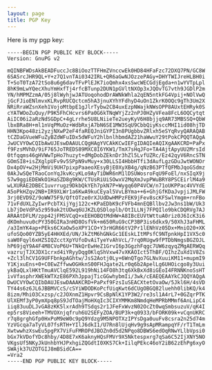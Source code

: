 ```yaml
---
layout: page
title: PGP Key
---
```


Here is my pgp key:

    -----BEGIN PGP PUBLIC KEY BLOCK-----
    Version: GnuPG v2

    mQINBFWDsAkBEADFuccJc8BiOozTTFHmZVnccwEk0HD84HFaFzc72DXQ7PN/GC8W
    6SASrcJHR9QL+Y+z7Q1vnTAi0342IRL+QR6aGwNJOzzePAGy+DHYTWIJreHLBH0i
    T+SoT0TzA72tSo8u6g6davTFvPlEJK7ioQmhx4xsSwcWECGdjEgda+n1wYVTpLpl
    8hK9mLwYQecXhuYmHxfTj4rfcBTunp2DUN1pGVltNXOp3xJQOvTG7vth9JGDlP2m
    YN/hMPMZzmA/05j8lWyhjwJATUoqohodDrAWNkWhla2qEN5ntkFG4Vpij+NOlVwQ
    jGcFJioENlmvxKLRvpRUCQctcm5hA3jnuXYhYFdhyD4uOn1ZkrK0OQc9gTh3Um2X
    NRiRraWZsnXeh1VojoMtbpE1gJlrTybw2CB4uxEzpNWajkNWsOPP8AUxtEHRyk0S
    cYATWOoZuQuy/P9K5FhCHcvrs6Pa0G6kTNqWYjZz2nPJ0HZyVFea8FcL6OQCytqt
    AiIC06i2aRzNdSGDpC+4gLrrhe5U8LNiieTe2ueyKyV6H8bjjq9AR73MBSSQ+QbW
    lbxBRa8H+ml1nVqPMuOz+WdbRxjA7bN6SE1MW3SqU9CbbQiyKsccMHI1id08hjTD
    HHN3Kpo48zi2yzjNXwP2eF4faREQJniGYPI3n8PUgbbvZRlxh5eSYqRvyQARAQAB
    tCZDaGVueWFuZyBZdWFuIDx5dWFuY2hlbnlhbmdAZ21haWwuY29tPokCPQQTAQgA
    JwUCVYOwCQIbAwUJEswDAAULCQgHAgYVCAkKCwIEFgIDAQIeAQIXgAAKCRD+PaPx
    f9FzsMVhD/9iF765JoTREDS89MXC8I6YKW1/TmX7sHqJFo+TA4AjtApyUU2MrsId
    0tfqqms46gHVWwTpHo7huzyt+dMgDobZEknDr3hZl5LvfUZRc/Ez42qyV6RncSTN
    GOmSI8+isZXglpUFv9v5SPpN9vMuy+x30LLSI4HbbHTfi3dAufLgzGDuJwtWONOr
    Dx4pOV+w2HjMmVi9UH7pixpPaaeoXEsyBjE0XyXB4g/qNzB63PTfQFMbJqoGSdmz
    0AkJwSQeTRaoConYqJkvKcyKLo9AyTiDWR6nM1lDSUWosroFqU9FoEl/nxSIqX9j
    57w9ggiEDEWkO1HaSZD8g9KW/CTUsRiUiSOwxV2MqXmJvpPWuBRY8PSCEirlM4a9
    wLXURAE2DBEC1uvrrugz9DkbQkYEh7pkN7P+Wygq60P4VCW/n71oUKPPac4VVYdE
    A5oPkHZqv2NB+IR9XLWr1a6KwA9kuCEyal5VvLBYma++6+GhjGfKDaJvpjiJMLFW
    3rj0EVD9Z/9oWW75F9/QftOTze0rXJUdDwHMPzFEK9jFev8scKFSwlYmgm+rnFBo
    71vFdUXLZyIwrPcbTXijYgj122c+KPaEDbK9cFVFb4mnEQBllbv2Jw3ns1bW/Uk3
    Lb7jDeVdPa5z959ak2tUDwq6UJKZLQSDloplb/OtILLNj7FPQIlo9bkCDQRVg7AJ
    ARAAtDFLM/zpp42jFMSVCqQ+xEEHOBQtMdHW+A8IBcEUVtWttuA0riz0J6IcK3i6
    dKOmhuvu0cPY350GIRa3nHD8OsfVk+m650RuG9cCP3BP3is6dkx9/50XhJ3aFHML
    /a3ImYK4ap+PEks6CXaOw5oXPY1CO+Y3rHGR66tV2Pr1lENhVz05Dx+MniO20+XK
    ufoSQo00YZB5yE4HHXEd/UN/JkZtM6hGNkGc1EEskLItMPsfC9NTpnkHpI1VX5c0
    saW0Fqyl6xHZSIQZcctXpYUfoDvAiTyeYvAhVcL/7rq0RUgw9fPTDbNmgsBGZOJL
    hP69jqY9A4F4M8CVoP6U+TNkQrEwHeZ1GrvI6p3GgzhFqgc7UW6zqyqZMgAERWQq
    vazrujTJXJDX1crxd4iYRyyDqg0KlqShVxw47vXKAOIct5ThBF/QIhzZuXd1V8Zs
    +Zcl3lhCV1G9UFFbnkpAGhtw/JsS2Aotj0Ly+6WnQTgo7GLNvXuuiKM11+mupmI9
    Y1KjxuEns+0+C0EwZffwwOGHknS00FHJqate2Lr0q6b2ApelLg6UHOicgo8y3Uui
    ykBaQLxlHKtTmuAVClqE592L919hNi14FO8h3tq6XkBxXd8iGEoI4FRNNKnoSsHT
    ivVfasphrXWEkWTXzE86PXhJppajTicGGwhybmIi/3wk/cEAEQEAAYkCJQQYAQgA
    DwUCVYOwCQIbDAUJEswDAAAKCRD+PaPxf9FzsIuSEACXtetOvaOw/5Jkl6H/4sVD
    TY44s6z6JL6JBBMVCcS/cSYiWDODKoPcfUiqKwt6dCUgOBGQ82luehh0libKQ/k4
    8izm/MhiO3Cxzsp/c2JOXnmZ1Hpvr9CsBpNlK1YP3W2/re3sl1A4rL7+0GZqrPTK
    UlXEMf3yP0ymXpq8pS9JdTOajMoHXqIc3CIXYMMKm8NmdqHeMPRbMMmf6AnLipC4
    iiq83uuDLJvGA8zKK5lxrAdh9TSdqs2r1JFeFxWvzN02OcZt0wqSmbsuzuV/qK4I
    ep5rs8Vieeh+TMVOXnjqfruh6U2SEFyZOA/BUP3k+q0933/bFORK09k+vCqnUKRC
    r7q8grghGfp0HxPoM9eW0c9pQ9Ydzg9M5NPOTXzIPYsDga0uuFv8csra2n25d74m
    YzVGcqa7aTyVL07fsRTH+YIlJ6dkI1/U7Rn8lUjqHv9g9sApMRampqYF/rT1TmLm
    XwtwwhzXswEu5pgPX7ViFuFMROPdJBOZn0d5d2NPqo8DBWS6edOqRNwYLlbVpsi0
    bGx7kVDofYDc8hby/4D8E7xK6aknyHQsFMVr9X5Nktespxrg7qSa6C52IjXNY5NO
    VKgsUf5NKyJkUnhbYHJPxhgiZQGdtI0XKS7Ck+IilqPEkc46oY2iB62zEhPg6xyO
    SWAjk37UZOTGIJ8mBSidCA==
    =Vra2
    -----END PGP PUBLIC KEY BLOCK-----
